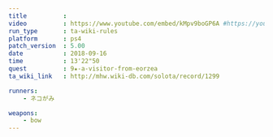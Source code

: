 ```yaml
---
title          :
video          : https://www.youtube.com/embed/kMpv9boGP6A #https://youtu.be/kMpv9boGP6A
run_type       : ta-wiki-rules
platform       : ps4
patch_version  : 5.00
date           : 2018-09-16
time           : 13'22"50
quest          : 9★-a-visitor-from-eorzea
ta_wiki_link   : http://mhw.wiki-db.com/solota/record/1299

runners:
    - ネコがみ

weapons:
    - bow
---
```

